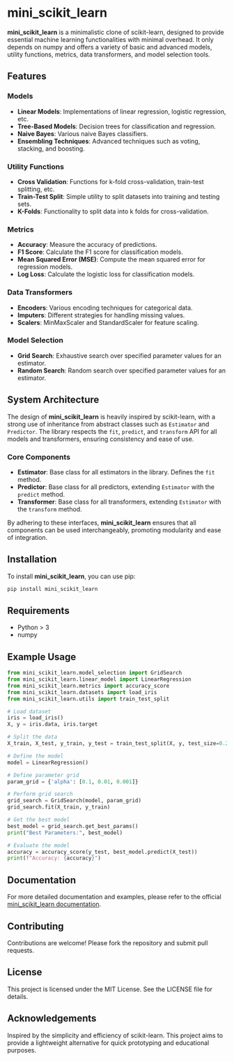 # mini_scikit_learn

**mini_scikit_learn** is a minimalistic clone of scikit-learn, designed to provide essential machine learning functionalities with minimal overhead. It only depends on numpy and offers a variety of basic and advanced models, utility functions, metrics, data transformers, and model selection tools. 

## Features

### Models
- **Linear Models**: Implementations of linear regression, logistic regression, etc.
- **Tree-Based Models**: Decision trees for classification and regression.
- **Naive Bayes**: Various naive Bayes classifiers.
- **Ensembling Techniques**: Advanced techniques such as voting, stacking, and boosting.

### Utility Functions
- **Cross Validation**: Functions for k-fold cross-validation, train-test splitting, etc.
- **Train-Test Split**: Simple utility to split datasets into training and testing sets.
- **K-Folds**: Functionality to split data into k folds for cross-validation.

### Metrics
- **Accuracy**: Measure the accuracy of predictions.
- **F1 Score**: Calculate the F1 score for classification models.
- **Mean Squared Error (MSE)**: Compute the mean squared error for regression models.
- **Log Loss**: Calculate the logistic loss for classification models.

### Data Transformers
- **Encoders**: Various encoding techniques for categorical data.
- **Imputers**: Different strategies for handling missing values.
- **Scalers**: MinMaxScaler and StandardScaler for feature scaling.

### Model Selection
- **Grid Search**: Exhaustive search over specified parameter values for an estimator.
- **Random Search**: Random search over specified parameter values for an estimator.

## System Architecture

The design of **mini_scikit_learn** is heavily inspired by scikit-learn, with a strong use of inheritance from abstract classes such as `Estimator` and `Predictor`. The library respects the `fit`, `predict`, and `transform` API for all models and transformers, ensuring consistency and ease of use.

### Core Components
- **Estimator**: Base class for all estimators in the library. Defines the `fit` method.
- **Predictor**: Base class for all predictors, extending `Estimator` with the `predict` method.
- **Transformer**: Base class for all transformers, extending `Estimator` with the `transform` method.

By adhering to these interfaces, **mini_scikit_learn** ensures that all components can be used interchangeably, promoting modularity and ease of integration.

## Installation

To install **mini_scikit_learn**, you can use pip:

```bash
pip install mini_scikit_learn
```

## Requirements

- Python > 3
- numpy

## Example Usage

```python
from mini_scikit_learn.model_selection import GridSearch
from mini_scikit_learn.linear_model import LinearRegression
from mini_scikit_learn.metrics import accuracy_score
from mini_scikit_learn.datasets import load_iris
from mini_scikit_learn.utils import train_test_split

# Load dataset
iris = load_iris()
X, y = iris.data, iris.target

# Split the data
X_train, X_test, y_train, y_test = train_test_split(X, y, test_size=0.25, random_state=42)

# Define the model
model = LinearRegression()

# Define parameter grid
param_grid = {'alpha': [0.1, 0.01, 0.001]}

# Perform grid search
grid_search = GridSearch(model, param_grid)
grid_search.fit(X_train, y_train)

# Get the best model
best_model = grid_search.get_best_params()
print("Best Parameters:", best_model)

# Evaluate the model
accuracy = accuracy_score(y_test, best_model.predict(X_test))
print(f"Accuracy: {accuracy}")
```

## Documentation

For more detailed documentation and examples, please refer to the official [mini_scikit_learn documentation](#).

## Contributing

Contributions are welcome! Please fork the repository and submit pull requests.

## License

This project is licensed under the MIT License. See the LICENSE file for details.

## Acknowledgements

Inspired by the simplicity and efficiency of scikit-learn. This project aims to provide a lightweight alternative for quick prototyping and educational purposes.